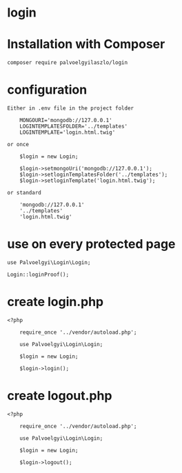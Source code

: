 # login

# Installation with Composer

    composer require palvoelgyilaszlo/login

# configuration

    Either in .env file in the project folder 

        MONGOURI='mongodb://127.0.0.1'
        LOGINTEMPLATESFOLDER='../templates'
        LOGINTEMPLATE='login.html.twig'

    or once 

        $login = new Login;

        $login->setmongoUri('mongodb://127.0.0.1');
        $login->setloginTemplatesFolder('../templates');
        $login->setloginTemplate('login.html.twig');

    or standard

        'mongodb://127.0.0.1'
        '../templates'
        'login.html.twig'

# use on every protected page

    use Palvoelgyi\Login\Login;

    Login::loginProof();

# create login.php

    <?php

        require_once '../vendor/autoload.php';

        use Palvoelgyi\Login\Login;

        $login = new Login;

        $login->login();

# create logout.php

    <?php

        require_once '../vendor/autoload.php';

        use Palvoelgyi\Login\Login;

        $login = new Login;

        $login->logout();








